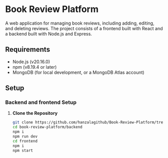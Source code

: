# Book Review Platform

A web application for managing book reviews, including adding, editing, and deleting reviews. The project consists of a frontend built with React and a backend built with Node.js and Express.


## Requirements

- Node.js (v20.16.0)
- npm (v8.19.4 or later)
- MongoDB (for local development, or a MongoDB Atlas account)

## Setup

### Backend and frontend Setup

1. **Clone the Repository**

   ```bash
   git clone https://github.com/hanzalagithub/Book-Review-Platform/tree/master
   cd book-review-platform/backend
   npm i
   npm run dev
   cd frontend
   npm i
   npm start
   
